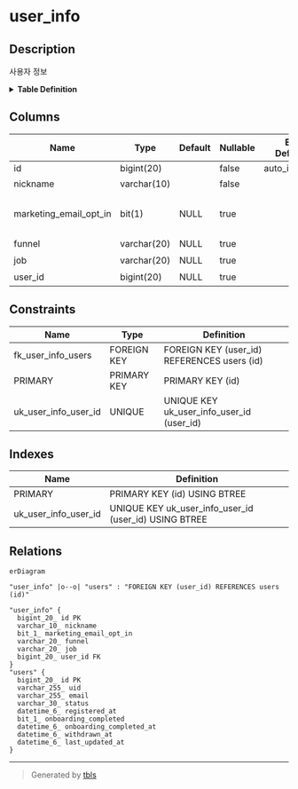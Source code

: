 # user_info

## Description

사용자 정보

<details>
<summary><strong>Table Definition</strong></summary>

```sql
CREATE TABLE `user_info` (
  `id` bigint(20) NOT NULL AUTO_INCREMENT COMMENT 'ID',
  `nickname` varchar(10) NOT NULL COMMENT '닉네임',
  `marketing_email_opt_in` bit(1) DEFAULT NULL COMMENT '마케팅 이메일 수신 여부',
  `funnel` varchar(20) DEFAULT NULL COMMENT '유입 경로',
  `job` varchar(20) DEFAULT NULL COMMENT '직업',
  `user_id` bigint(20) DEFAULT NULL COMMENT '사용자 ID',
  PRIMARY KEY (`id`),
  UNIQUE KEY `uk_user_info_user_id` (`user_id`),
  CONSTRAINT `fk_user_info_users` FOREIGN KEY (`user_id`) REFERENCES `users` (`id`)
) ENGINE=InnoDB DEFAULT CHARSET=utf8mb4 COLLATE=utf8mb4_unicode_ci COMMENT='사용자 정보'
```

</details>

## Columns

| Name | Type | Default | Nullable | Extra Definition | Children | Parents | Comment |
| ---- | ---- | ------- | -------- | ---------------- | -------- | ------- | ------- |
| id | bigint(20) |  | false | auto_increment |  |  | ID |
| nickname | varchar(10) |  | false |  |  |  | 닉네임 |
| marketing_email_opt_in | bit(1) | NULL | true |  |  |  | 마케팅 이메일 수신 여부 |
| funnel | varchar(20) | NULL | true |  |  |  | 유입 경로 |
| job | varchar(20) | NULL | true |  |  |  | 직업 |
| user_id | bigint(20) | NULL | true |  |  | [users](users.md) | 사용자 ID |

## Constraints

| Name | Type | Definition |
| ---- | ---- | ---------- |
| fk_user_info_users | FOREIGN KEY | FOREIGN KEY (user_id) REFERENCES users (id) |
| PRIMARY | PRIMARY KEY | PRIMARY KEY (id) |
| uk_user_info_user_id | UNIQUE | UNIQUE KEY uk_user_info_user_id (user_id) |

## Indexes

| Name | Definition |
| ---- | ---------- |
| PRIMARY | PRIMARY KEY (id) USING BTREE |
| uk_user_info_user_id | UNIQUE KEY uk_user_info_user_id (user_id) USING BTREE |

## Relations

```mermaid
erDiagram

"user_info" |o--o| "users" : "FOREIGN KEY (user_id) REFERENCES users (id)"

"user_info" {
  bigint_20_ id PK
  varchar_10_ nickname
  bit_1_ marketing_email_opt_in
  varchar_20_ funnel
  varchar_20_ job
  bigint_20_ user_id FK
}
"users" {
  bigint_20_ id PK
  varchar_255_ uid
  varchar_255_ email
  varchar_30_ status
  datetime_6_ registered_at
  bit_1_ onboarding_completed
  datetime_6_ onboarding_completed_at
  datetime_6_ withdrawn_at
  datetime_6_ last_updated_at
}
```

---

> Generated by [tbls](https://github.com/k1LoW/tbls)
